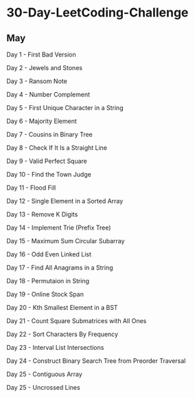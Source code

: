 # 30-Day-LeetCoding-Challenge

## May

Day 1 - First Bad Version

Day 2 - Jewels and Stones

Day 3 - Ransom Note

Day 4 - Number Complement

Day 5 - First Unique Character in a String

Day 6 - Majority Element

Day 7 - Cousins in Binary Tree

Day 8 - Check If It Is a Straight Line

Day 9 - Valid Perfect Square

Day 10 - Find the Town Judge

Day 11 - Flood Fill

Day 12 - Single Element in a Sorted Array

Day 13 - Remove K Digits

Day 14 - Implement Trie (Prefix Tree)

Day 15 - Maximum Sum Circular Subarray

Day 16 - Odd Even Linked List

Day 17 - Find All Anagrams in a String

Day 18 - Permutaion in String

Day 19 - Online Stock Span

Day 20 - Kth Smallest Element in a BST

Day 21 - Count Square Submatrices with All Ones

Day 22 - Sort Characters By Frequency

Day 23 - Interval List Intersections

Day 24 - Construct Binary Search Tree from Preorder Traversal

Day 25 - Contiguous Array

Day 25 - Uncrossed Lines
